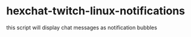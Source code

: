 # hexchat-twitch-linux-notifications

this script will display chat messages as notification bubbles
